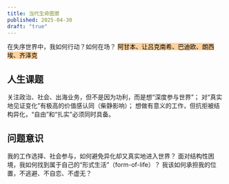 ```yaml
---
title: 当代生命图景
published: 2025-04-30
draft: "true"
---
```


在失序世界中，我如何行动？如何在场？
<mark style="background: #FFB86CA6;">阿甘本、让吕克南希、巴迪欧、朗西埃、齐泽克</mark>
## 人生课题
关注政治、社会、出海业务，但不是因为功利，而是想“深度参与世界”；
对“真实地见证变化”有极高的价值感认同（柴静影响）；
想做有意义的工作，但抗拒被结构异化，“自由”和“扎实”必须同时具备。
## 问题意识
我的工作选择、社会参与，如何避免异化却又真实地进入世界？
面对结构性困境，我如何找到属于自己的“形式生活”（form-of-life）？
我该如何承担我的位置，不逃避、不自恋、不虚无？
